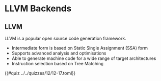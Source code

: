 # LLVM Backends

## LLVM
LLVM is a popular open source code generation framework.
- Intermediate form is based on Static Single Assignment (SSA) form
- Supports advanced analysis and optimisations
- Able to generate machine code for a wide range of target architectures
- Instruction selection based on Tree Matching

{{#quiz ../../quizzes/12/12-17.toml}}
